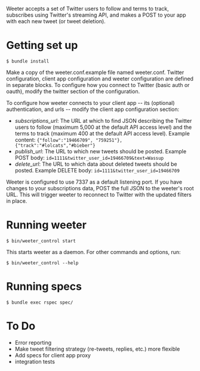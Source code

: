 Weeter accepts a set of Twitter users to follow and terms to track, subscribes using Twitter's streaming API, and makes a POST to your app with each new tweet (or tweet deletion).

Getting set up
==============

    $ bundle install

Make a copy of the weeter.conf.example file named weeter.conf. Twitter configuration, client app configuration and weeter configuration are defined in separate
blocks. To configure how you connect to Twitter (basic auth or oauth), modify the twitter section of the configuration. 

To configure how weeter connects to your client app -- its (optional) authentication, and urls -- modify the client app configuration section:

* _subscriptions_url_: The URL at which to find JSON describing the Twitter users to follow (maximum 5,000 at the default API access level) and the terms to track (maximum 400 at the default API access level). Example content:
    `{"follow":"19466709", "759251"},{"track":"#lolcats","#bieber"}`
* _publish_url_: The URL to which new tweets should be posted. Example POST body:
    `id=1111&twitter_user_id=19466709&text=Wassup`
* _delete_url_: The URL to which data about deleted tweets should be posted. Example DELETE body:
    `id=1111&twitter_user_id=19466709`

Weeter is configured to use 7337 as a default listening port. If you have changes to your subscriptions data, POST the full JSON to the weeter's root URL. This will trigger weeter to reconnect to Twitter with the updated filters in place.

Running weeter
==============

    $ bin/weeter_control start

This starts weeter as a daemon. For other commands and options, run:

    $ bin/weeter_control --help


Running specs
=============

    $ bundle exec rspec spec/

To Do
=====
- Error reporting
- Make tweet filtering strategy (re-tweets, replies, etc.) more flexible
- Add specs for client app proxy
- integration tests

